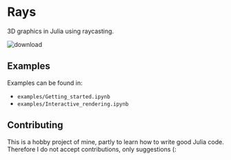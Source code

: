 # Rays
3D graphics in Julia using raycasting.

![download](https://github.com/SouthEndMusic/Rays/assets/74617371/7a85dfc0-58b8-4602-9e4a-21e1a86f7fb3)


## Examples

Examples can be found in:
- `examples/Getting_started.ipynb`
- `examples/Interactive_rendering.ipynb`

## Contributing

This is a hobby project of mine, partly to learn how to write good Julia code. Therefore I do not accept contributions, only suggestions (:
